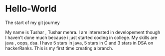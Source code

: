 # Hello-World
The start of my git journey

My name is Tushar , Tushar mehra. I am interested in developement though I haven't done much because i just started coding in college.
My skills are java , oops, dsa. I have 5 stars in java, 5 stars in C and 3 stars in DSA on hackerRanks. This is my first time creating a branch.

